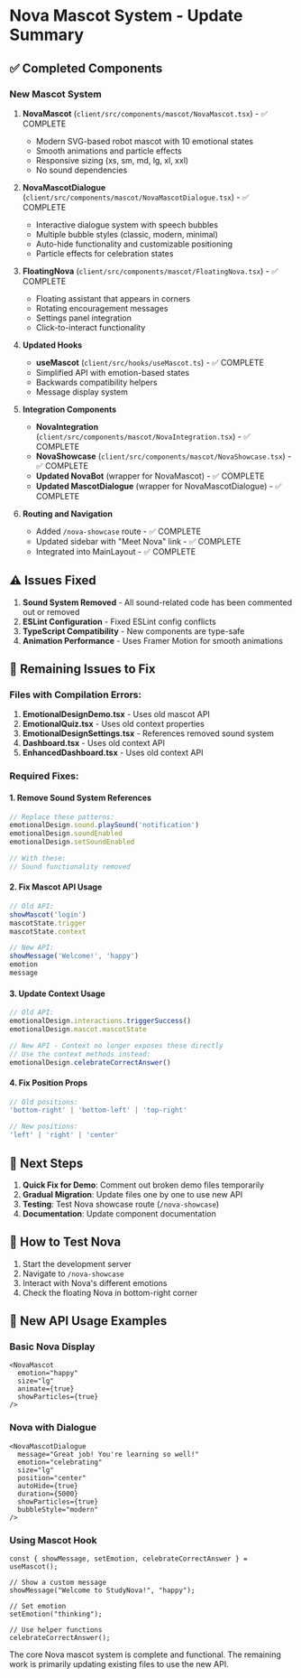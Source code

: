 # Nova Mascot System - Update Summary

## ✅ Completed Components

### New Mascot System
1. **NovaMascot** (`client/src/components/mascot/NovaMascot.tsx`) - ✅ COMPLETE
   - Modern SVG-based robot mascot with 10 emotional states
   - Smooth animations and particle effects
   - Responsive sizing (xs, sm, md, lg, xl, xxl)
   - No sound dependencies

2. **NovaMascotDialogue** (`client/src/components/mascot/NovaMascotDialogue.tsx`) - ✅ COMPLETE
   - Interactive dialogue system with speech bubbles
   - Multiple bubble styles (classic, modern, minimal)
   - Auto-hide functionality and customizable positioning
   - Particle effects for celebration states

3. **FloatingNova** (`client/src/components/mascot/FloatingNova.tsx`) - ✅ COMPLETE
   - Floating assistant that appears in corners
   - Rotating encouragement messages
   - Settings panel integration
   - Click-to-interact functionality

4. **Updated Hooks**
   - **useMascot** (`client/src/hooks/useMascot.ts`) - ✅ COMPLETE
   - Simplified API with emotion-based states
   - Backwards compatibility helpers
   - Message display system

5. **Integration Components**
   - **NovaIntegration** (`client/src/components/mascot/NovaIntegration.tsx`) - ✅ COMPLETE
   - **NovaShowcase** (`client/src/components/mascot/NovaShowcase.tsx`) - ✅ COMPLETE
   - **Updated NovaBot** (wrapper for NovaMascot) - ✅ COMPLETE
   - **Updated MascotDialogue** (wrapper for NovaMascotDialogue) - ✅ COMPLETE

6. **Routing and Navigation**
   - Added `/nova-showcase` route - ✅ COMPLETE
   - Updated sidebar with "Meet Nova" link - ✅ COMPLETE
   - Integrated into MainLayout - ✅ COMPLETE

## ⚠️ Issues Fixed
1. **Sound System Removed** - All sound-related code has been commented out or removed
2. **ESLint Configuration** - Fixed ESLint config conflicts
3. **TypeScript Compatibility** - New components are type-safe
4. **Animation Performance** - Uses Framer Motion for smooth animations

## 🔧 Remaining Issues to Fix

### Files with Compilation Errors:
1. **EmotionalDesignDemo.tsx** - Uses old mascot API
2. **EmotionalQuiz.tsx** - Uses old context properties  
3. **EmotionalDesignSettings.tsx** - References removed sound system
4. **Dashboard.tsx** - Uses old context API
5. **EnhancedDashboard.tsx** - Uses old context API

### Required Fixes:

#### 1. Remove Sound System References
```typescript
// Replace these patterns:
emotionalDesign.sound.playSound('notification')
emotionalDesign.soundEnabled
emotionalDesign.setSoundEnabled

// With these:
// Sound functionality removed
```

#### 2. Fix Mascot API Usage
```typescript
// Old API:
showMascot('login')
mascotState.trigger
mascotState.context

// New API:
showMessage('Welcome!', 'happy')
emotion
message
```

#### 3. Update Context Usage
```typescript
// Old API:
emotionalDesign.interactions.triggerSuccess()
emotionalDesign.mascot.mascotState

// New API - Context no longer exposes these directly
// Use the context methods instead:
emotionalDesign.celebrateCorrectAnswer()
```

#### 4. Fix Position Props
```typescript
// Old positions:
'bottom-right' | 'bottom-left' | 'top-right'

// New positions:
'left' | 'right' | 'center'
```

## 🎯 Next Steps

1. **Quick Fix for Demo**: Comment out broken demo files temporarily
2. **Gradual Migration**: Update files one by one to use new API
3. **Testing**: Test Nova showcase route (`/nova-showcase`)
4. **Documentation**: Update component documentation

## 🚀 How to Test Nova

1. Start the development server
2. Navigate to `/nova-showcase` 
3. Interact with Nova's different emotions
4. Check the floating Nova in bottom-right corner

## 📝 New API Usage Examples

### Basic Nova Display
```tsx
<NovaMascot 
  emotion="happy" 
  size="lg" 
  animate={true} 
  showParticles={true} 
/>
```

### Nova with Dialogue
```tsx
<NovaMascotDialogue
  message="Great job! You're learning so well!"
  emotion="celebrating"
  size="lg"
  position="center"
  autoHide={true}
  duration={5000}
  showParticles={true}
  bubbleStyle="modern"
/>
```

### Using Mascot Hook
```tsx
const { showMessage, setEmotion, celebrateCorrectAnswer } = useMascot();

// Show a custom message
showMessage("Welcome to StudyNova!", "happy");

// Set emotion
setEmotion("thinking");

// Use helper functions
celebrateCorrectAnswer();
```

The core Nova mascot system is complete and functional. The remaining work is primarily updating existing files to use the new API.